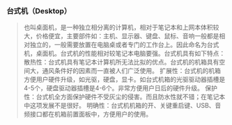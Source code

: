 ### 台式机（Desktop）
> 也叫桌面机，是一种独立相分离的计算机，相对于笔记本和上网本体积较大，价格便宜，主要部件如：主机、显示器、键盘、鼠标、音响一般都是相对独立的，一般需要放置在电脑桌或者专门的工作台上。因此命名为台式机，桌面机。台式机的性能相对较笔记本电脑要强。台式机具有如下特点：
散热性：台式机具有笔记本计算机所无法比拟的优点。台式机的机箱具有空间大，通风条件好的因素而一直被人们广泛使用。
扩展性：台式机的机箱方便用户硬件升级，如光驱，硬盘，显卡。如台式机箱的光驱驱动器插槽是4-5个，硬盘驱动器插槽是4-6个。非常方便用户日后的硬件升级。
保护性：台式机全方面保护硬件不受灰尘的侵害。而且防水性就不错；在笔记本中这项发展不是很好。
明确性：台式机机箱的开、关键重启键、USB、音频接口都在机箱前置面板中，方便用户的使用。
